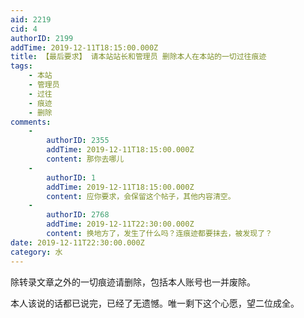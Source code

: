 ```yaml
---
aid: 2219
cid: 4
authorID: 2199
addTime: 2019-12-11T18:15:00.000Z
title: 【最后要求】 请本站站长和管理员 删除本人在本站的一切过往痕迹
tags:
    - 本站
    - 管理员
    - 过往
    - 痕迹
    - 删除
comments:
    -
        authorID: 2355
        addTime: 2019-12-11T18:15:00.000Z
        content: 那你去哪儿
    -
        authorID: 1
        addTime: 2019-12-11T18:15:00.000Z
        content: 应你要求，会保留这个帖子，其他内容清空。
    -
        authorID: 2768
        addTime: 2019-12-11T22:30:00.000Z
        content: 换地方了，发生了什么吗？连痕迹都要抹去，被发现了？
date: 2019-12-11T22:30:00.000Z
category: 水
---
```


除转录文章之外的一切痕迹请删除，包括本人账号也一并废除。

本人该说的话都已说完，已经了无遗憾。唯一剩下这个心愿，望二位成全。
